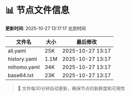 # 📊 节点文件信息

**更新时间**: 2025-10-27 13:17:17 北京时间

| 文件名 | 大小 | 最后修改 |
|--------|------|----------|
| all.yaml | 25K | 2025-10-27 13:17 |
| history.yaml | 1.1M | 2025-10-27 13:17 |
| mihomo.yaml | 34K | 2025-10-27 13:17 |
| base64.txt | 23K | 2025-10-27 13:17 |

> 🔄 文件每30分钟自动更新，确保节点的新鲜度和可用性
